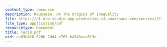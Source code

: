 ```yaml
---
content_type: resource
description: Rousseau, On The Origins Of Inequality
file: https://ol-ocw-studio-app-production.s3.amazonaws.com/courses/21l-002-2-foundations-of-western-culture-ii-renaissance-to-modernity-spring-2003/ca03b4f8626b7dd4e765b4343aca5f3e_lec10.pdf
file_type: application/pdf
resourcetype: Document
title: lec10.pdf
uid: ca03b4f8-626b-7dd4-e765-b4343aca5f3e
---
```

